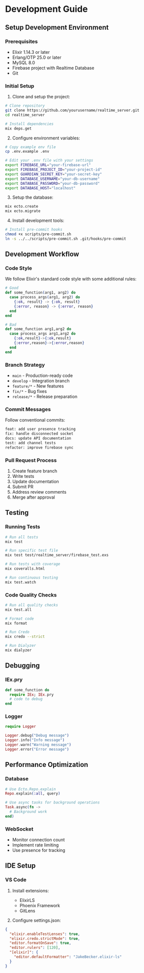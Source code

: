 # Development Guide

## Setup Development Environment

### Prerequisites

- Elixir 1.14.3 or later
- Erlang/OTP 25.0 or later
- MySQL 8.0
- Firebase project with Realtime Database
- Git

### Initial Setup

1. Clone and setup the project:

```bash
# Clone repository
git clone https://github.com/yourusername/realtime_server.git
cd realtime_server

# Install dependencies
mix deps.get
```

2. Configure environment variables:

```bash
# Copy example env file
cp .env.example .env

# Edit your .env file with your settings
export FIREBASE_URL="your-firebase-url"
export FIREBASE_PROJECT_ID="your-project-id"
export GUARDIAN_SECRET_KEY="your-secret-key"
export DATABASE_USERNAME="your-db-username"
export DATABASE_PASSWORD="your-db-password"
export DATABASE_HOST="localhost"
```

3. Setup the database:

```bash
mix ecto.create
mix ecto.migrate
```

4. Install development tools:

```bash
# Install pre-commit hooks
chmod +x scripts/pre-commit.sh
ln -s ../../scripts/pre-commit.sh .git/hooks/pre-commit
```

## Development Workflow

### Code Style

We follow Elixir's standard code style with some additional rules:

```elixir
# Good
def some_function(arg1, arg2) do
  case process_args(arg1, arg2) do
    {:ok, result} -> {:ok, result}
    {:error, reason} -> {:error, reason}
  end
end

# Bad
def some_function arg1,arg2 do
  case process_args arg1,arg2 do
    {:ok,result}->{:ok,result}
    {:error,reason}->{:error,reason}
  end
end
```

### Branch Strategy

- `main` - Production-ready code
- `develop` - Integration branch
- `feature/*` - New features
- `fix/*` - Bug fixes
- `release/*` - Release preparation

### Commit Messages

Follow conventional commits:

```bash
feat: add user presence tracking
fix: handle disconnected socket
docs: update API documentation
test: add channel tests
refactor: improve firebase sync
```

### Pull Request Process

1. Create feature branch
2. Write tests
3. Update documentation
4. Submit PR
5. Address review comments
6. Merge after approval

## Testing

### Running Tests

```bash
# Run all tests
mix test

# Run specific test file
mix test test/realtime_server/firebase_test.exs

# Run tests with coverage
mix coveralls.html

# Run continuous testing
mix test.watch
```

### Code Quality Checks

```bash
# Run all quality checks
mix test.all

# Format code
mix format

# Run Credo
mix credo --strict

# Run Dialyzer
mix dialyzer
```

## Debugging

### IEx.pry

```elixir
def some_function do
  require IEx; IEx.pry
  # code to debug
end
```

### Logger

```elixir
require Logger

Logger.debug("Debug message")
Logger.info("Info message")
Logger.warn("Warning message")
Logger.error("Error message")
```

## Performance Optimization

### Database

```elixir
# Use Ecto.Repo.explain
Repo.explain(:all, query)

# Use async tasks for background operations
Task.async(fn ->
  # Background work
end)
```

### WebSocket

- Monitor connection count
- Implement rate limiting
- Use presence for tracking

## IDE Setup

### VS Code

1. Install extensions:

   - ElixirLS
   - Phoenix Framework
   - GitLens

2. Configure settings.json:

```json
{
  "elixir.enableTestLenses": true,
  "elixir.credo.strictMode": true,
  "editor.formatOnSave": true,
  "editor.rulers": [120],
  "[elixir]": {
    "editor.defaultFormatter": "JakeBecker.elixir-ls"
  }
}
```
